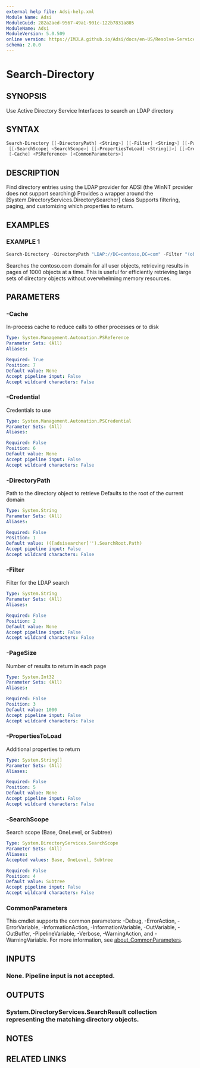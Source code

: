 ```yaml
---
external help file: Adsi-help.xml
Module Name: Adsi
ModuleGuid: 282a2aed-9567-49a1-901c-122b7831a805
ModuleName: Adsi
ModuleVersion: 5.0.509
online version: https://IMJLA.github.io/Adsi/docs/en-US/Resolve-ServiceNameToSID
schema: 2.0.0
---
```


# Search-Directory

## SYNOPSIS
Use Active Directory Service Interfaces to search an LDAP directory

## SYNTAX

```powershell
Search-Directory [[-DirectoryPath] <String>] [[-Filter] <String>] [[-PageSize] <Int32>]
 [[-SearchScope] <SearchScope>] [[-PropertiesToLoad] <String[]>] [[-Credential] <PSCredential>]
 [-Cache] <PSReference> [<CommonParameters>]
```

## DESCRIPTION
Find directory entries using the LDAP provider for ADSI (the WinNT provider does not support searching)
Provides a wrapper around the \[System.DirectoryServices.DirectorySearcher\] class
Supports filtering, paging, and customizing which properties to return.

## EXAMPLES

### EXAMPLE 1
```powershell
Search-Directory -DirectoryPath "LDAP://DC=contoso,DC=com" -Filter "(objectClass=user)" -PageSize 1000 -Cache $Cache
```

Searches the contoso.com domain for all user objects, retrieving results in pages of 1000 objects at a time.
This is useful for efficiently retrieving large sets of directory objects without overwhelming memory resources.

## PARAMETERS

### -Cache
In-process cache to reduce calls to other processes or to disk

```yaml
Type: System.Management.Automation.PSReference
Parameter Sets: (All)
Aliases:

Required: True
Position: 7
Default value: None
Accept pipeline input: False
Accept wildcard characters: False
```

### -Credential
Credentials to use

```yaml
Type: System.Management.Automation.PSCredential
Parameter Sets: (All)
Aliases:

Required: False
Position: 6
Default value: None
Accept pipeline input: False
Accept wildcard characters: False
```

### -DirectoryPath
Path to the directory object to retrieve
Defaults to the root of the current domain

```yaml
Type: System.String
Parameter Sets: (All)
Aliases:

Required: False
Position: 1
Default value: (([adsisearcher]'').SearchRoot.Path)
Accept pipeline input: False
Accept wildcard characters: False
```

### -Filter
Filter for the LDAP search

```yaml
Type: System.String
Parameter Sets: (All)
Aliases:

Required: False
Position: 2
Default value: None
Accept pipeline input: False
Accept wildcard characters: False
```

### -PageSize
Number of results to return in each page

```yaml
Type: System.Int32
Parameter Sets: (All)
Aliases:

Required: False
Position: 3
Default value: 1000
Accept pipeline input: False
Accept wildcard characters: False
```

### -PropertiesToLoad
Additional properties to return

```yaml
Type: System.String[]
Parameter Sets: (All)
Aliases:

Required: False
Position: 5
Default value: None
Accept pipeline input: False
Accept wildcard characters: False
```

### -SearchScope
Search scope (Base, OneLevel, or Subtree)

```yaml
Type: System.DirectoryServices.SearchScope
Parameter Sets: (All)
Aliases:
Accepted values: Base, OneLevel, Subtree

Required: False
Position: 4
Default value: Subtree
Accept pipeline input: False
Accept wildcard characters: False
```

### CommonParameters
This cmdlet supports the common parameters: -Debug, -ErrorAction, -ErrorVariable, -InformationAction, -InformationVariable, -OutVariable, -OutBuffer, -PipelineVariable, -Verbose, -WarningAction, and -WarningVariable. For more information, see [about_CommonParameters](http://go.microsoft.com/fwlink/?LinkID=113216).

## INPUTS

### None. Pipeline input is not accepted.
## OUTPUTS

### System.DirectoryServices.SearchResult collection representing the matching directory objects.
## NOTES

## RELATED LINKS

